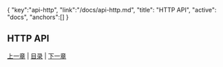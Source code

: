 {
	"key":"api-http",
	"link":"/docs/api-http.md",
	"title": "HTTP API",
	"active": "docs",
	"anchors":[]
}

HTTP API
---

[上一章](/docs/api.md)  |  [目录](/docs/index.md)  |  [下一章](/docs/api-javascript.md)

